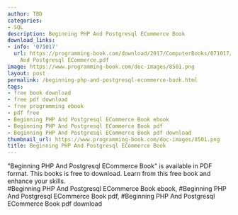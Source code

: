 ```yaml
---
author: TBD
categories:
- SQL
description: Beginning PHP And Postgresql ECommerce Book
download_links:
- info: '071017'
  url: https://programming-book.com/download/2017/ComputerBooks/071017/Beginning PHP
    And Postgresql ECommerce.pdf
image: https://www.programming-book.com/doc-images/8501.png
layout: post
permalink: /beginning-php-and-postgresql-ecommerce-book.html
tags:
- free book download
- free pdf download
- free programming ebook
- pdf free
- Beginning PHP And Postgresql ECommerce Book ebook
- Beginning PHP And Postgresql ECommerce Book pdf
- Beginning PHP And Postgresql ECommerce Book pdf download
thumbnail_url: https://www.programming-book.com/doc-images/8501.png
title: Beginning PHP And Postgresql ECommerce Book
---
```


 
<div class="item-desc text-justify">
  "Beginning PHP And Postgresql ECommerce Book" is available in PDF format. This books is free to download. Learn from this free book and enhance your skills.
  <br>
  #Beginning PHP And Postgresql ECommerce Book ebook, #Beginning PHP And Postgresql ECommerce Book pdf, #Beginning PHP And Postgresql ECommerce Book pdf download
</div>